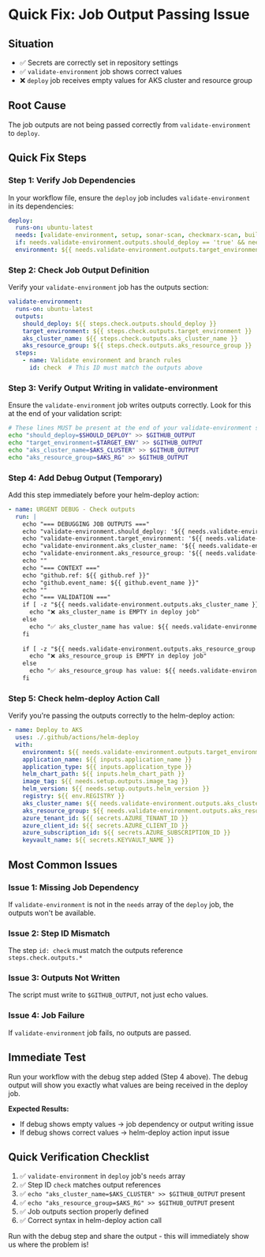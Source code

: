 # Quick Fix: Job Output Passing Issue

## Situation
- ✅ Secrets are correctly set in repository settings
- ✅ `validate-environment` job shows correct values
- ❌ `deploy` job receives empty values for AKS cluster and resource group

## Root Cause
The job outputs are not being passed correctly from `validate-environment` to `deploy`.

## Quick Fix Steps

### Step 1: Verify Job Dependencies
In your workflow file, ensure the `deploy` job includes `validate-environment` in its dependencies:

```yaml
deploy:
  runs-on: ubuntu-latest
  needs: [validate-environment, setup, sonar-scan, checkmarx-scan, build]  # Must include validate-environment
  if: needs.validate-environment.outputs.should_deploy == 'true' && needs.setup.outputs.should_deploy == 'true' && needs.sonar-scan.outputs.scan_status == 'PASSED' && needs.checkmarx-scan.outputs.scan_status == 'PASSED' && !failure() && !cancelled()
  environment: ${{ needs.validate-environment.outputs.target_environment }}
```

### Step 2: Check Job Output Definition
Verify your `validate-environment` job has the outputs section:

```yaml
validate-environment:
  runs-on: ubuntu-latest
  outputs:
    should_deploy: ${{ steps.check.outputs.should_deploy }}
    target_environment: ${{ steps.check.outputs.target_environment }}
    aks_cluster_name: ${{ steps.check.outputs.aks_cluster_name }}
    aks_resource_group: ${{ steps.check.outputs.aks_resource_group }}
  steps:
    - name: Validate environment and branch rules
      id: check  # This ID must match the outputs above
```

### Step 3: Verify Output Writing in validate-environment
Ensure the `validate-environment` job writes outputs correctly. Look for this at the end of your validation script:

```bash
# These lines MUST be present at the end of your validate-environment step
echo "should_deploy=$SHOULD_DEPLOY" >> $GITHUB_OUTPUT
echo "target_environment=$TARGET_ENV" >> $GITHUB_OUTPUT
echo "aks_cluster_name=$AKS_CLUSTER" >> $GITHUB_OUTPUT
echo "aks_resource_group=$AKS_RG" >> $GITHUB_OUTPUT
```

### Step 4: Add Debug Output (Temporary)
Add this step immediately before your helm-deploy action:

```yaml
- name: URGENT DEBUG - Check outputs
  run: |
    echo "=== DEBUGGING JOB OUTPUTS ==="
    echo "validate-environment.should_deploy: '${{ needs.validate-environment.outputs.should_deploy }}'"
    echo "validate-environment.target_environment: '${{ needs.validate-environment.outputs.target_environment }}'"
    echo "validate-environment.aks_cluster_name: '${{ needs.validate-environment.outputs.aks_cluster_name }}'"
    echo "validate-environment.aks_resource_group: '${{ needs.validate-environment.outputs.aks_resource_group }}'"
    echo ""
    echo "=== CONTEXT ==="
    echo "github.ref: ${{ github.ref }}"
    echo "github.event_name: ${{ github.event_name }}"
    echo ""
    echo "=== VALIDATION ==="
    if [ -z "${{ needs.validate-environment.outputs.aks_cluster_name }}" ]; then
      echo "❌ aks_cluster_name is EMPTY in deploy job"
    else
      echo "✅ aks_cluster_name has value: ${{ needs.validate-environment.outputs.aks_cluster_name }}"
    fi
    
    if [ -z "${{ needs.validate-environment.outputs.aks_resource_group }}" ]; then
      echo "❌ aks_resource_group is EMPTY in deploy job"
    else
      echo "✅ aks_resource_group has value: ${{ needs.validate-environment.outputs.aks_resource_group }}"
    fi
```

### Step 5: Check helm-deploy Action Call
Verify you're passing the outputs correctly to the helm-deploy action:

```yaml
- name: Deploy to AKS
  uses: ./.github/actions/helm-deploy
  with:
    environment: ${{ needs.validate-environment.outputs.target_environment }}
    application_name: ${{ inputs.application_name }}
    application_type: ${{ inputs.application_type }}
    helm_chart_path: ${{ inputs.helm_chart_path }}
    image_tag: ${{ needs.setup.outputs.image_tag }}
    helm_version: ${{ needs.setup.outputs.helm_version }}
    registry: ${{ env.REGISTRY }}
    aks_cluster_name: ${{ needs.validate-environment.outputs.aks_cluster_name }}
    aks_resource_group: ${{ needs.validate-environment.outputs.aks_resource_group }}
    azure_tenant_id: ${{ secrets.AZURE_TENANT_ID }}
    azure_client_id: ${{ secrets.AZURE_CLIENT_ID }}
    azure_subscription_id: ${{ secrets.AZURE_SUBSCRIPTION_ID }}
    keyvault_name: ${{ secrets.KEYVAULT_NAME }}
```

## Most Common Issues

### Issue 1: Missing Job Dependency
If `validate-environment` is not in the `needs` array of the `deploy` job, the outputs won't be available.

### Issue 2: Step ID Mismatch
The step `id: check` must match the outputs reference `steps.check.outputs.*`

### Issue 3: Outputs Not Written
The script must write to `$GITHUB_OUTPUT`, not just echo values.

### Issue 4: Job Failure
If `validate-environment` job fails, no outputs are passed.

## Immediate Test

Run your workflow with the debug step added (Step 4 above). The debug output will show you exactly what values are being received in the deploy job.

**Expected Results:**
- If debug shows empty values → job dependency or output writing issue
- If debug shows correct values → helm-deploy action input issue

## Quick Verification Checklist

1. ✅ `validate-environment` in `deploy` job's `needs` array
2. ✅ Step ID `check` matches output references
3. ✅ `echo "aks_cluster_name=$AKS_CLUSTER" >> $GITHUB_OUTPUT` present
4. ✅ `echo "aks_resource_group=$AKS_RG" >> $GITHUB_OUTPUT` present
5. ✅ Job outputs section properly defined
6. ✅ Correct syntax in helm-deploy action call

Run with the debug step and share the output - this will immediately show us where the problem is!